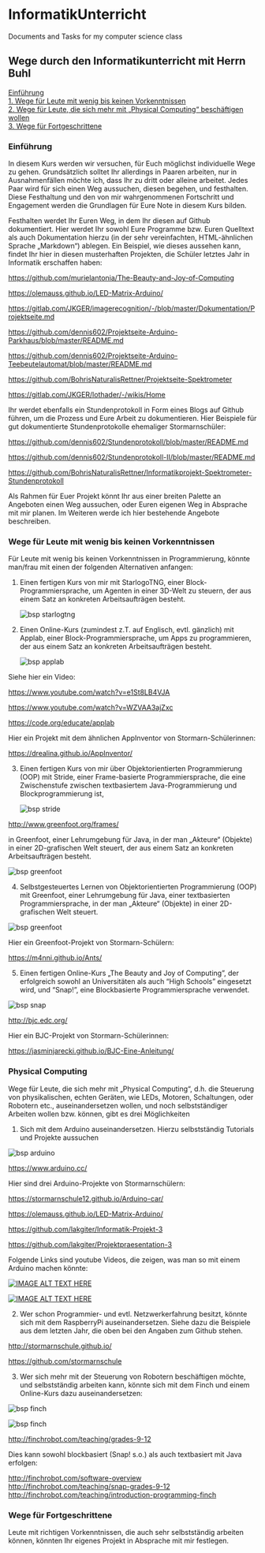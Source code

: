 # InformatikUnterricht
Documents and Tasks for my computer science class

## Wege durch den Informatikunterricht mit Herrn Buhl
[Einführung](#einf)  
[1. Wege für Leute mit wenig bis keinen Vorkenntnissen](#1)  
[2. Wege für Leute, die sich mehr mit „Physical Computing“ beschäftigen wollen](#2)  
[3. Wege für Fortgeschrittene](#3)

### Einführung<a name="einf"></a> 
In diesem Kurs werden wir versuchen, für Euch möglichst individuelle Wege zu gehen. Grundsätzlich solltet Ihr allerdings in Paaren arbeiten, nur in Ausnahmenfällen möchte ich, dass Ihr zu dritt oder alleine arbeitet. Jedes Paar wird für sich einen Weg aussuchen, diesen begehen, und festhalten. Diese Festhaltung und den von mir wahrgenommenen Fortschritt und Engagement werden die Grundlagen für Eure Note in diesem Kurs bilden. 

Festhalten werdet Ihr Euren Weg, in dem Ihr diesen auf Github dokumentiert. Hier werdet Ihr sowohl Eure Programme bzw. Euren Quelltext als auch Dokumentation hierzu (in der sehr vereinfachten, HTML-ähnlichen Sprache „Markdown“) ablegen. Ein Beispiel, wie dieses aussehen kann, findet Ihr hier in diesen musterhaften Projekten, die Schüler letztes Jahr in Informatik erschaffen haben:

https://github.com/murielantonia/The-Beauty-and-Joy-of-Computing

https://olemauss.github.io/LED-Matrix-Arduino/

https://gitlab.com/JKGER/imagerecognition/-/blob/master/Dokumentation/Projektseite.md

https://github.com/dennis602/Projektseite-Arduino-Parkhaus/blob/master/README.md

https://github.com/dennis602/Projektseite-Arduino-Teebeutelautomat/blob/master/README.md

https://github.com/BohrisNaturalisRettner/Projektseite-Spektrometer

https://gitlab.com/JKGER/lothader/-/wikis/Home

Ihr werdet ebenfalls ein Stundenprotokoll in Form eines Blogs auf Github führen, um die Prozess und Eure Arbeit zu dokumentieren. Hier Beispiele für gut dokumentierte Stundenprotokolle ehemaliger Stormarnschüler:

https://github.com/dennis602/Stundenprotokoll/blob/master/README.md

https://github.com/dennis602/Stundenprotokoll-II/blob/master/README.md

https://github.com/BohrisNaturalisRettner/Informatikprojekt-Spektrometer-Stundenprotokoll

Als Rahmen für Euer Projekt könnt Ihr aus einer breiten Palette an Angeboten einen Weg aussuchen, oder Euren eigenen Weg in Absprache mit mir planen. Im Weiteren werde ich hier bestehende Angebote beschreiben.



### <a name="1"></a>Wege für Leute mit wenig bis keinen Vorkenntnissen
Für Leute mit wenig bis keinen Vorkenntnissen in Programmierung, könnte man/frau mit einen der folgenden Alternativen anfangen:

1. Einen fertigen Kurs von mir mit StarlogoTNG, einer Block-Programmiersprache, um Agenten in einer 3D-Welt zu steuern, der aus einem Satz an konkreten Arbeitsaufträgen besteht.

    ![bsp starlogtng](image/starlogotng_bsp.jpg "Screenshot von StarLogoTNG")

2. Einen Online-Kurs (zumindest z.T. auf Englisch, evtl. gänzlich) mit Applab, einer Block-Programmiersprache, um Apps zu programmieren, der aus einem Satz an konkreten Arbeitsaufträgen besteht. 

    ![bsp applab](image/applab_bsp.jpg "Screenshot von AppLab")
    
 Siehe hier ein Video:
 
 https://www.youtube.com/watch?v=e1St8LB4VJA
 
 https://www.youtube.com/watch?v=WZVAA3ajZxc
 
 
 https://code.org/educate/applab
 
 Hier ein Projekt mit dem ähnlichen AppInventor von Stormarn-Schülerinnen:
 
 https://drealina.github.io/AppInventor/
 
3. Einen fertigen Kurs von mir über Objektorientierten Programmierung (OOP) mit Stride, einer Frame-basierte Programmiersprache, die eine Zwischenstufe zwischen textbasiertem Java-Programmierung und Blockprogrammierung ist, 

    ![bsp stride](image/stride_bsp.png "Screenshot von Stride")


 http://www.greenfoot.org/frames/


 in Greenfoot, einer Lehrumgebung für Java, in der man „Akteure“ (Objekte) in einer 2D-grafischen Welt steuert, der aus einem Satz an konkreten Arbeitsaufträgen besteht.

 ![bsp greenfoot](image/greenfoot_bsp.png "Screenshot von Greenfoot")



4. Selbstgesteuertes Lernen von Objektorientierten Programmierung (OOP) mit Greenfoot, einer Lehrumgebung für Java, einer textbasierten Programmiersprache, in der man „Akteure“ (Objekte) in einer 2D-grafischen Welt steuert.

 ![bsp greenfoot](image/greenfoot-java_bsp.png "Screenshot von Greenfoot java")
    
Hier ein Greenfoot-Projekt von Stormarn-Schülern:

https://m4nni.github.io/Ants/

5. Einen fertigen Online-Kurs „The Beauty and Joy of Computing”, der erfolgreich sowohl an Universitäten als auch “High Schools” eingesetzt wird, und “Snap!”, eine Blockbasierte Programmiersprache verwendet.

 ![bsp snap](image/snap_bsp.jpg "Screenshot von Snap")


 http://bjc.edc.org/

Hier ein BJC-Projekt von Stormarn-Schülerinnen:

https://jasminjarecki.github.io/BJC-Eine-Anleitung/


### <a name="2"></a> Physical Computing

Wege für Leute, die sich mehr mit „Physical Computing“, d.h. die Steuerung von physikalischen, echten Geräten, wie LEDs, Motoren, Schaltungen, oder Robotern etc., auseinandersetzen wollen, und noch selbstständiger Arbeiten wollen bzw. können, gibt es drei Möglichkeiten

1. Sich mit dem Arduino auseinandersetzen. Hierzu selbstständig Tutorials und Projekte aussuchen

 ![bsp arduino](image/arduino_bsp_2.jpg "Screenshot von Arduino")

 https://www.arduino.cc/  

Hier sind drei Arduino-Projekte von Stormarnschülern:
 
 https://stormarnschule12.github.io/Arduino-car/

 https://olemauss.github.io/LED-Matrix-Arduino/
 
 https://github.com/lakgiter/Informatik-Projekt-3
 
 https://github.com/lakgiter/Projektpraesentation-3
 
 
 Folgende Links sind youtube Videos, die zeigen, was man so mit einem Arduino machen könnte:

  [![IMAGE ALT TEXT HERE](http://img.youtube.com/vi/eJg3yuAAawA/0.jpg)](http://www.youtube.com/watch?v=eJg3yuAAawA)
 
  [![IMAGE ALT TEXT HERE](http://img.youtube.com/vi/_E8jC0D4-as/0.jpg)](http://www.youtube.com/watch?v=_E8jC0D4-as)
 
 

2. Wer schon Programmier- und evtl. Netzwerkerfahrung besitzt, könnte sich mit dem RaspberryPi auseinandersetzen. Siehe dazu die Beispiele aus dem letzten Jahr, die oben bei den Angaben zum Github stehen.

 http://stormarnschule.github.io/

 https://github.com/stormarnschule

3. Wer sich mehr mit der Steuerung von Robotern beschäftigen möchte, und selbstständig arbeiten kann, könnte sich mit dem Finch und einem Online-Kurs dazu auseinandersetzen:


 ![bsp finch](image/finch-diagram.jpg "Diagram of Finch robot")

 ![bsp finch](image/finch_bsp.jpg "Image of Finch in action")



 http://finchrobot.com/teaching/grades-9-12

 Dies kann sowohl blockbasiert (Snap! s.o.) als auch textbasiert mit Java erfolgen:

 http://finchrobot.com/software-overview  
 http://finchrobot.com/teaching/snap-grades-9-12  
 http://finchrobot.com/teaching/introduction-programming-finch  



### <a name="3"></a>Wege für Fortgeschrittene
Leute mit richtigen Vorkenntnissen, die auch sehr selbstständig arbeiten können, könnten Ihr eigenes Projekt in Absprache mit mir festlegen. 
